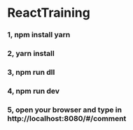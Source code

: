 # ReactTraining

### 1, npm install yarn
### 2, yarn install
### 3, npm run dll
### 4, npm run dev
### 5, open your browser and type in http://localhost:8080/#/comment